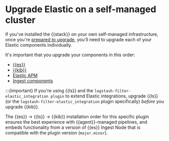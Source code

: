 # Upgrade Elastic on a self-managed cluster

If you've installed the {{stack}} on your own self-managed infrastructure, once you're [prepared to upgrade](/deploy-manage/upgrade/prepare-to-upgrade.md), you'll need to upgrade each of your Elastic components individually. 

It's important that you upgrade your components in this order: 
* [{{es}}](/deploy-manage/upgrade/deployment-or-cluster/elasticsearch.md)
* [{{kib}}](/deploy-manage/upgrade/deployment-or-cluster/kibana.md)
* [Elastic APM](../../../solutions/observability/apps/upgrade.md)
* [Ingest components](/deploy-manage/upgrade/ingest-components.md)

:::{important}
If you're using {{ls}} and the `logstash-filter-elastic_integration plugin` to extend Elastic integrations, upgrade {{ls}} (or the `logstash-filter-elastic_integration` plugin specifically) *before* you upgrade {{kib}}.

The {{es}} → {{ls}} → {{kib}} installation order for this specific plugin ensures the best experience with {{agent}}-managed pipelines, and embeds functionality from a version of {{es}} Ingest Node that is compatible with the plugin version (`major.minor`).
